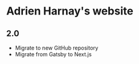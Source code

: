 # Adrien Harnay's website

## 2.0

- Migrate to new GitHub repository
- Migrate from Gatsby to Next.js
